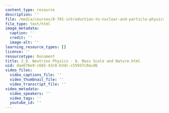 ```yaml
---
content_type: resource
description: ''
file: /media/courses/8-701-introduction-to-nuclear-and-particle-physics-fall-2020/2_8-neutrino-physics-6-mass-scale-and-nature.html
file_type: text/html
image_metadata:
  caption: ''
  credit: ''
  image-alt: ''
learning_resource_types: []
license: ''
resourcetype: Document
title: 2_8. Neutrino Physics - 6. Mass Scale and Nature.html
uid: dae676e9-c602-43c8-b3dc-c55937c9acd6
video_files:
  video_captions_file: ''
  video_thumbnail_file: ''
  video_transcript_file: ''
video_metadata:
  video_speakers: ''
  video_tags: ''
  youtube_id: ''
---
```

